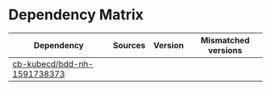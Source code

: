 # Dependency Matrix

Dependency | Sources | Version | Mismatched versions
---------- | ------- | ------- | -------------------
[cb-kubecd/bdd-nh-1591738373](https://github.com/cb-kubecd/bdd-nh-1591738373.git) |  | []() | 
